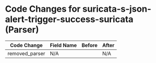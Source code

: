 # Code Changes for suricata-s-json-alert-trigger-success-suricata (Parser)

| Code Change | Field Name | Before | After |
|-------------|------------|--------|-------|
| removed_parser | N/A |  | N/A |